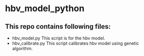 # hbv_model_python
## This repo contains following files:
- hbv_model.py This script is for the hbv model.
- hbv_calibrate.py This script calibrates hbv model using genetic algorithm.
